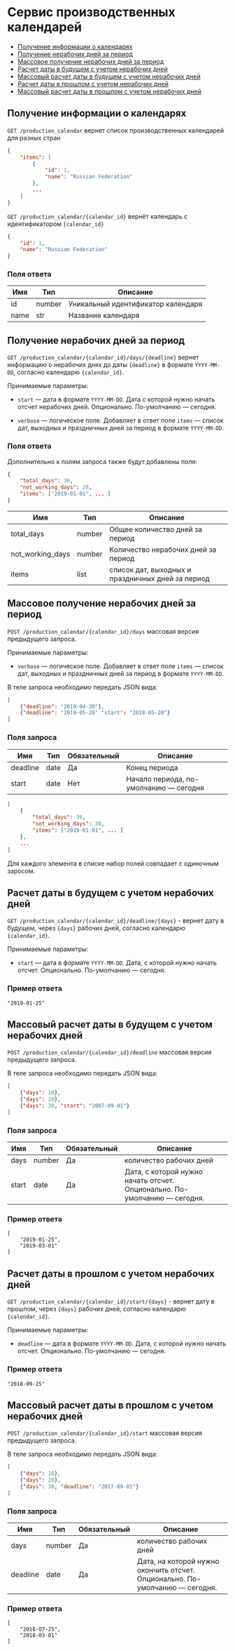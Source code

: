 # Сервис производственных календарей

* [Получение информации о календарях](#production_calendar)
* [Получение нерабочих дней за период](#days)
* [Массовое получение нерабочих дней за период](#days-bulk)
* [Расчет даты в будущем с учетом нерабочих дней](#deadline)
* [Массовый расчет даты в будущем с учетом нерабочих дней](#deadline-bulk)
* [Расчет даты в прошлом с учетом нерабочих дней](#start)
* [Массовый расчет даты в прошлом с учетом нерабочих дней](#start-bulk)

## Получение информации о календарях
<a name="production_calendar"></a>

`GET /production_calendar` вернет список производственных календарей для разных стран

```json
{
    "items": [
        {
            "id": 1,
            "name": "Russian Federation"
        }, 
        ... 
    ]
}
```

`GET /production_calendar/{calendar_id}` вернёт календарь с идентификатором `{calendar_id}`
```json
{
    "id": 1,
    "name": "Russian Federation"
}
```
### Поля ответа
Имя | Тип | Описание
--- | --- | ---
id | number | Уникальный идентификатор календаря
name | str | Название календаря

## Получение нерабочих дней за период
<a name="days"></a>

`GET /production_calendar/{calendar_id}/days/{deadline}` вернет информацию о нерабочих днях до даты `{deadline}` в формате `YYYY-MM-DD`, согласно календарю `{calendar_id}`.

Принимаемые параметры:

* `start` — дата в формате `YYYY-MM-DD`.
Дата с которой нужно начать отсчет нерабочих дней. Опционально. По-умолчанию — сегодня.

* `verbose` — логическое поле.
Добавляет в ответ поле `items` — список дат, выходных и праздничных дней за период в  формате `YYYY-MM-DD`.

### Поля ответа

Дополнительно к полям запроса также будут добавлены поля:

```json
{
    "total_days": 36,
    "not_working_days": 28,
    "items": ["2019-01-01", ... ]
}
```
Имя | Тип | Описание
--- | --- | ---
total_days | number | Общее количество дней за период
not_working_days | number | Количество нерабочих дней за период
items | list | список дат, выходных и праздничных дней за период

## Массовое получение нерабочих дней за период
<a name="days-bulk"></a>

`POST /production_calendar/{calendar_id}/days` массовая версия предыдущего запроса.

Принимаемые параметры:
* `verbose` — логическое поле.
Добавляет в ответ поле `items` — список дат, выходных и праздничных дней за период в  формате `YYYY-MM-DD`.

В теле запроса необходимо передать JSON вида:
```json
[
    {"deadline": "2019-04-20"},
    {"deadline": "2019-05-20" "start": "2018-05-20"}
]
```

### Поля запроса

Имя | Тип | Обязательный | Описание
 --- | --- | --- | ---
 deadline | date | Да | Конец периода
 start | date | Нет | Начало периода, по-умолчанию — сегодня

```json
[
    {
        "total_days": 36,
        "not_working_days": 28,
        "items": ["2019-01-01", ... ]
    },
    ...
]
```
Для каждого элемента в списке набор полей совпадает с одиночным заросом.

## Расчет даты в будущем с учетом нерабочих дней
<a name="deadline"></a> 

`GET /production_calendar/{calendar_id}/deadline/{days}` - вернет дату в будущем, через `{days}` рабочих дней, согласно календарю `{calendar_id}`.

Принимаемые параметры:

* `start` — дата в формате `YYYY-MM-DD`.
Дата, с которой нужно начать отсчет. Опционально. По-умолчанию — сегодня.


###  Пример ответа
```
"2019-01-25"
```

## Массовый расчет даты в будущем с учетом нерабочих дней
<a name="deadline-bulk"></a>

`POST /production_calendar/{calendar_id}/deadline` массовая версия предыдущего запроса.

В теле запроса необходимо передать JSON вида:
```json
[
    {"days": 10},
    {"days": 20},
    {"days": 30, "start": "2007-09-01"}
]
```
### Поля запроса

Имя | Тип | Обязательный | Описание
 --- | --- | --- | ---
 days | number | Да | количество рабочих дней
 start | date | Да | Дата, с которой нужно начать отсчет. Опционально. По-умолчанию — сегодня.

 ###  Пример ответа
```
[
    "2019-01-25",
    "2019-03-01"
]
```

## Расчет даты в прошлом с учетом нерабочих дней
<a name="start"></a> 

`GET /production_calendar/{calendar_id}/start/{days}` - вернет дату в прошлом, через `{days}` рабочих дней, согласно календарю `{calendar_id}`.

Принимаемые параметры:

* `deadline` — дата в формате `YYYY-MM-DD`.
Дата, с которой нужно начать отсчет. Опционально. По-умолчанию — сегодня.


###  Пример ответа
```
"2018-09-25"
```

## Массовый расчет даты в прошлом с учетом нерабочих дней
<a name="start-bulk"></a> 

`POST /production_calendar/{calendar_id}/start` массовая версия предыдущего запроса.

В теле запроса необходимо передать JSON вида:
```json
[
    {"days": 10},
    {"days": 20},
    {"days": 30, "deadline": "2017-09-01"}
]
```
### Поля запроса

Имя | Тип | Обязательный | Описание
 --- | --- | --- | ---
 days | number | Да | количество рабочих дней
 deadline | date | Да | Дата, на которой нужно окончить отсчет. Опционально. По-умолчанию — сегодня.

 ###  Пример ответа
```
[
    "2018-07-25",
    "2018-03-01"
]
```



